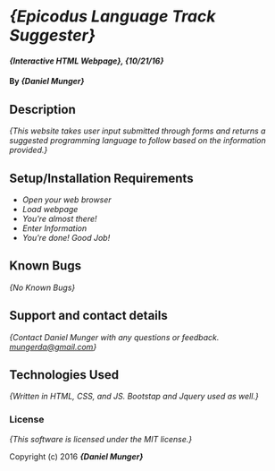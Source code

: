 # _{Epicodus Language Track Suggester}_

#### _{Interactive HTML Webpage}, {10/21/16}_

#### By _**{Daniel Munger}**_

## Description

_{This website takes user input submitted through forms and returns a suggested programming language to follow based on the information provided.}_

## Setup/Installation Requirements

* _Open your web browser_
* _Load webpage_
* _You're almost there!_
* _Enter Information_
* _You're done! Good Job!_


## Known Bugs

_{No Known Bugs}_

## Support and contact details

_{Contact Daniel Munger with any questions or feedback. mungerda@gmail.com}_

## Technologies Used

_{Written in HTML, CSS, and JS. Bootstap and Jquery used as well.}_

### License

*{This software is licensed under the MIT license.}*

Copyright (c) 2016 **_{Daniel Munger}_**
